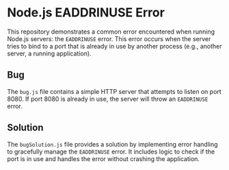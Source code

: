# Node.js EADDRINUSE Error

This repository demonstrates a common error encountered when running Node.js servers: the `EADDRINUSE` error. This error occurs when the server tries to bind to a port that is already in use by another process (e.g., another server, a running application). 

## Bug
The `bug.js` file contains a simple HTTP server that attempts to listen on port 8080. If port 8080 is already in use, the server will throw an `EADDRINUSE` error. 

## Solution
The `bugSolution.js` file provides a solution by implementing error handling to gracefully manage the `EADDRINUSE` error. It includes logic to check if the port is in use and handles the error without crashing the application.